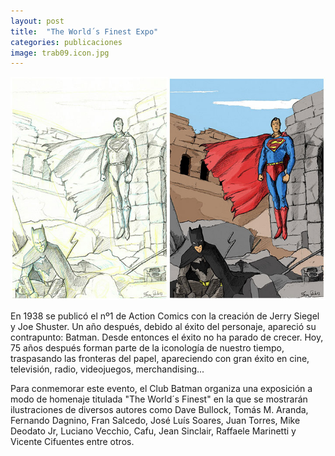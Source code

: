 ```yaml
---
layout: post
title:  "The World´s Finest Expo"
categories: publicaciones
image: trab09.icon.jpg
---
```


![imagen](/img/trab09.jpg)

En 1938 se publicó el nº1 de Action Comics con la creación de Jerry Siegel y Joe Shuster. Un año después, debido al éxito del personaje, apareció su contrapunto: Batman. Desde entonces el éxito no ha parado de crecer. Hoy, 75 años después forman parte de la iconología de nuestro tiempo, traspasando las fronteras del papel, apareciendo con gran éxito en cine, televisión, radio, videojuegos, merchandising... 

Para conmemorar este evento, el Club Batman organiza una exposición a modo de homenaje titulada "The World´s Finest" en la que se mostrarán ilustraciones de diversos autores como Dave Bullock, Tomás M. Aranda, Fernando Dagnino, Fran Salcedo, José Luís Soares, Juan Torres, Mike Deodato Jr, Luciano Vecchio, Cafu, Jean Sinclair, Raffaele Marinetti y Vicente Cifuentes entre otros.